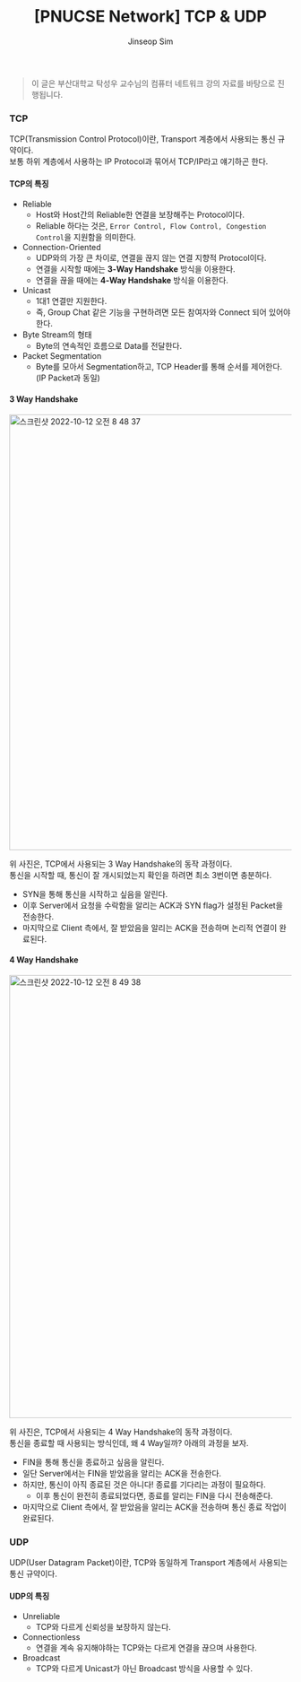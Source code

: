 ﻿---
layout: post
title: "[PNUCSE Network] TCP & UDP"
categories: Network
tags: [theory]
author:
  - Jinseop Sim
toc: true
---
> 이 글은 부산대학교 탁성우 교수님의 컴퓨터 네트워크 강의 자료를 바탕으로 진행됩니다.  

### TCP
TCP(Transmission Control Protocol)이란, Transport 계층에서 사용되는 통신 규약이다.  
보통 하위 계층에서 사용하는 IP Protocol과 묶어서 TCP/IP라고 얘기하곤 한다.  

#### TCP의 특징
- Reliable
  - Host와 Host간의 Reliable한 연결을 보장해주는 Protocol이다.
  - Reliable 하다는 것은, ```Error Control, Flow Control, Congestion Control```을 지원함을 의미한다.
- Connection-Oriented
  - UDP와의 가장 큰 차이로, 연결을 끊지 않는 연결 지향적 Protocol이다.
  - 연결을 시작할 때에는 __3-Way Handshake__ 방식을 이용한다.
  - 연결을 끊을 때에는 __4-Way Handshake__ 방식을 이용한다.
- Unicast
  - 1대1 연결만 지원한다.
  - 즉, Group Chat 같은 기능을 구현하려면 모든 참여자와 Connect 되어 있어야 한다.
- Byte Stream의 형태
  - Byte의 연속적인 흐름으로 Data를 전달한다.
- Packet Segmentation
  - Byte를 모아서 Segmentation하고, TCP Header를 통해 순서를 제어한다. (IP Packet과 동일) 

#### 3 Way Handshake
<img width="777" alt="스크린샷 2022-10-12 오전 8 48 37" src="https://user-images.githubusercontent.com/71700079/195218695-900d5865-c260-4cd7-9728-6ac014f6ace5.png">  

위 사진은, TCP에서 사용되는 3 Way Handshake의 동작 과정이다.  
통신을 시작할 때, 통신이 잘 개시되었는지 확인을 하려면 최소 3번이면 충분하다.

- SYN을 통해 통신을 시작하고 싶음을 알린다.
- 이후 Server에서 요청을 수락함을 알리는 ACK과 SYN flag가 설정된 Packet을 전송한다.
- 마지막으로 Client 측에서, 잘 받았음을 알리는 ACK을 전송하며 논리적 연결이 완료된다.

#### 4 Way Handshake
<img width="790" alt="스크린샷 2022-10-12 오전 8 49 38" src="https://user-images.githubusercontent.com/71700079/195218709-ed881795-dfb5-491e-920a-95c32a455eb4.png">  

위 사진은, TCP에서 사용되는 4 Way Handshake의 동작 과정이다.  
통신을 종료할 때 사용되는 방식인데, 왜 4 Way일까? 아래의 과정을 보자.

- FIN을 통해 통신을 종료하고 싶음을 알린다.
- 일단 Server에서는 FIN을 받았음을 알리는 ACK을 전송한다.
- 하지만, 통신이 아직 종료된 것은 아니다! 종료를 기다리는 과정이 필요하다.
  - 이후 통신이 완전히 종료되었다면, 종료를 알리는 FIN을 다시 전송해준다.
- 마지막으로 Client 측에서, 잘 받았음을 알리는 ACK을 전송하며 통신 종료 작업이 완료된다.

### UDP
UDP(User Datagram Packet)이란, TCP와 동일하게 Transport 계층에서 사용되는 통신 규약이다.  

#### UDP의 특징
- Unreliable
  - TCP와 다르게 신뢰성을 보장하지 않는다.
- Connectionless
  - 연결을 계속 유지해야하는 TCP와는 다르게 연결을 끊으며 사용한다.
- Broadcast
  - TCP와 다르게 Unicast가 아닌 Broadcast 방식을 사용할 수 있다.